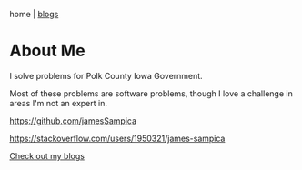 home | [blogs](./blogs)

# About Me

I solve problems for Polk County Iowa Government.

Most of these problems are software problems, though I love a challenge in areas I'm not an expert in.

https://github.com/jamesSampica

https://stackoverflow.com/users/1950321/james-sampica

[Check out my blogs](./blogs)
